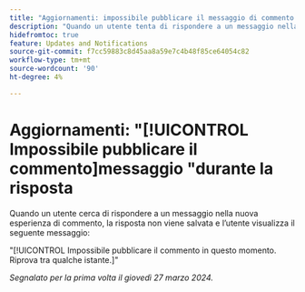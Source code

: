 ```yaml
---
title: "Aggiornamenti: impossibile pubblicare il messaggio di commento durante la risposta"
description: "Quando un utente tenta di rispondere a un messaggio nella nuova esperienza di commento, la risposta non viene salvata e l’utente visualizza un messaggio."
hidefromtoc: true
feature: Updates and Notifications
source-git-commit: f7cc59883c8d45aa8a59e7c4b48f85ce64054c82
workflow-type: tm+mt
source-wordcount: '90'
ht-degree: 4%

---
```



# Aggiornamenti: &quot;[!UICONTROL Impossibile pubblicare il commento]messaggio &quot;durante la risposta

Quando un utente cerca di rispondere a un messaggio nella nuova esperienza di commento, la risposta non viene salvata e l’utente visualizza il seguente messaggio:

&quot;[!UICONTROL Impossibile pubblicare il commento in questo momento. Riprova tra qualche istante.]&quot;

_Segnalato per la prima volta il giovedì 27 marzo 2024._

